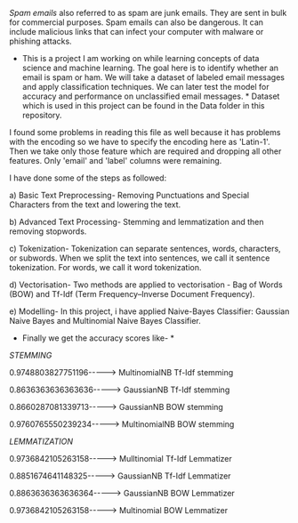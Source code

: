 *Spam emails* also referred to as spam are junk emails. They are sent in bulk for commercial purposes. Spam emails can also be dangerous. It can include malicious links that can infect your computer with malware or phishing attacks.

* This is a project I am working on while learning concepts of data science and machine learning. The goal here is to identify whether an email is spam or ham. We will take a dataset of labeled email messages and apply classification techniques. We can later test the model for accuracy and performance on unclassified email messages. *
Dataset which is used in this project can be found in the Data folder in this repository.

I found some problems in reading this file as well because it has problems with the encoding so we have to specify the encoding here as 'Latin-1'. Then we take only those feature which are required and dropping all other features. Only 'email' and 'label' columns were remaining.

I have done some of the steps as followed:

a) Basic Text Preprocessing- Removing Punctuations and Special Characters from the text and lowering the text.

b) Advanced Text Processing- Stemming and lemmatization and then removing stopwords.

c) Tokenization- Tokenization can separate sentences, words, characters, or subwords. When we split the text into sentences, we call it sentence tokenization. For words, we call it word tokenization.

d) Vectorisation- Two methods are applied to vectorisation - Bag of Words (BOW) and Tf-Idf (Term Frequency–Inverse Document Frequency).

e) Modelling- In this project, i have applied Naive-Bayes Classifier: Gaussian Naive Bayes and Multinomial Naive Bayes Classifier.


* Finally we get the accuracy scores like- *

*STEMMING*

0.9748803827751196-----> MultinomialNB Tf-Idf stemming


0.8636363636363636-----> GaussianNB Tf-Idf stemming


0.8660287081339713-----> GaussianNB BOW stemming


0.9760765550239234-----> MultinomialNB BOW stemming


*LEMMATIZATION*

0.9736842105263158-----> Mulltinomial Tf-Idf Lemmatizer


0.8851674641148325-----> GaussianNB Tf-Idf Lemmatizer


0.8863636363636364-----> GaussianNB BOW Lemmatizer


0.9736842105263158-----> Multinomial BOW Lemmatizer

